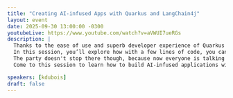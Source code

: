 ```yaml
---
title: "Creating AI-infused Apps with Quarkus and LangChain4j"
layout: event
date: 2025-09-30 13:00:00 -0300
youtubeLive: https://www.youtube.com/watch?v=aVWUI7ueRGs
description: |
  Thanks to the ease of use and superb developer experience of Quarkus and the nice AI integration capabilities that the LangChain4j libraries offer, it becomes (almost) trivial to start working with Java and AI!
  In this session, you’ll explore how with a few lines of code, you can add a variety of AI capabilities: prompting, chaining, and preserving state; agents and function-calling; enriching your AI model’s knowledge with your own documents using retrieval augmented generation (RAG); In addition, we'll add observability and fault tolerance to the AI integration.
  The party doesn't stop there though, because now everyone is talking about "Agentic AI". We'll show you how to get started with creating Model Context Protocol (MCP) clients AND servers.
  Come to this session to learn how to build AI-infused applications with Java and Quarkus.

speakers: [kdubois]
draft: false
---
```


